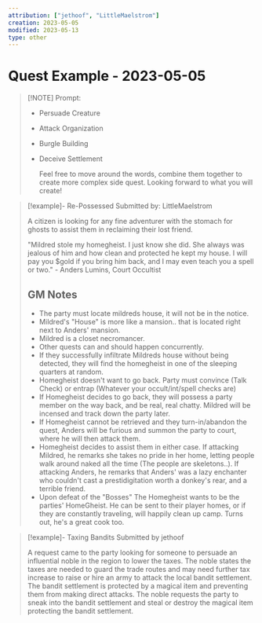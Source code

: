 ```yaml
---
attribution: ["jethoof", "LittleMaelstrom"]
creation: 2023-05-05
modified: 2023-05-13
type: other
---
```


# Quest Example - 2023-05-05
> [!NOTE] Prompt:
> 
> - Persuade Creature
> - Attack Organization
> - Burgle Building
> - Deceive Settlement
>   
>   Feel free to move around the words, combine them together to create more complex side quest. Looking forward to what you will create! 

> [!example]- Re-Possessed
> Submitted by: LittleMaelstrom
> 
> A citizen is looking for any fine adventurer with the stomach for ghosts to assist them in reclaiming their lost friend.
> 
> "Mildred stole my homegheist. I just know she did. She always was jealous of him and how clean and protected he kept my house. I will pay you $gold if you bring him back, and I may even teach you a spell or two." - Anders Lumins, Court Occultist
> 
> ## GM Notes
> 
> - The party must locate mildreds house, it will not be in the notice. 
> - Mildred's "House" is more like a mansion.. that is located right next to Anders' mansion.
> - Mildred is a closet necromancer.
> - Other quests can and should happen concurrently.
> - If they successfully infiltrate Mildreds house without being detected, they will find the homegheist in one of the sleeping quarters at random. 
> - Homegheist doesn't want to go back. Party must convince (Talk Check) or entrap (Whatever your occult/int/spell checks are)
> - If Homegheist decides to go back, they will possess a party member on the way back, and be real, real chatty. Mildred will be incensed and track down the party later. 
> - If Homegheist cannot be retrieved and they turn-in/abandon the quest, Anders will be furious and summon the party to court, where he will then attack them.
> - Homegheist decides to assist them in either case. If attacking Mildred, he remarks she takes no pride in her home, letting people walk around naked all the time (The people are skeletons..). If attacking Anders, he remarks that Anders' was a lazy enchanter who couldn't cast a prestidigitation worth a donkey's rear, and a terrible friend.
> - Upon defeat of the "Bosses" The Homegheist wants to be the parties' HomeGheist. He can be sent to their player homes, or if they are constantly traveling, will happily clean up camp. Turns out, he's a great cook too.
> 

> [!example]- Taxing Bandits
> Submitted by jethoof
> 
> A request came to the party looking for someone to persuade an influential noble in the region to lower the taxes. The noble states the taxes are needed to guard the trade routes and may need further tax increase to raise or hire an army to attack the local bandit settlement. The bandit settlement is protected by a magical item and preventing them from making direct attacks. The noble requests the party to sneak into the bandit settlement and steal or destroy the magical item protecting the bandit settlement.


